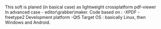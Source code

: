 This soft is planed (in basical case) as lightweight crossplatform pdf-viewer
	In advanced case - editor\grabber\maker.
	Code based on :
	-XPDF
	-freetype2
	Development platform -Qt5
	Target OS : basically Linux, then Windows and Android.

